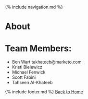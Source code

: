 {% include navigation.md %}

# About

# Team Members:
- Ben Wart 
   takhateeb@marketo.com
- Kristi Bielewicz
- Michael Fenwick
- Scott Fabini
- Tahseen Al-Khateeb

{% include footer.md %}
[Back to Home](index.md)
